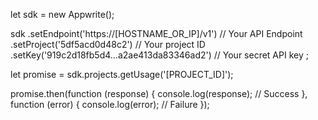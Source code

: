 let sdk = new Appwrite();

sdk
    .setEndpoint('https://[HOSTNAME_OR_IP]/v1') // Your API Endpoint
    .setProject('5df5acd0d48c2') // Your project ID
    .setKey('919c2d18fb5d4...a2ae413da83346ad2') // Your secret API key
;

let promise = sdk.projects.getUsage('[PROJECT_ID]');

promise.then(function (response) {
    console.log(response); // Success
}, function (error) {
    console.log(error); // Failure
});